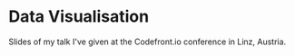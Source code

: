 Data Visualisation
============

Slides of my talk I've given at the Codefront.io conference in Linz, Austria.
